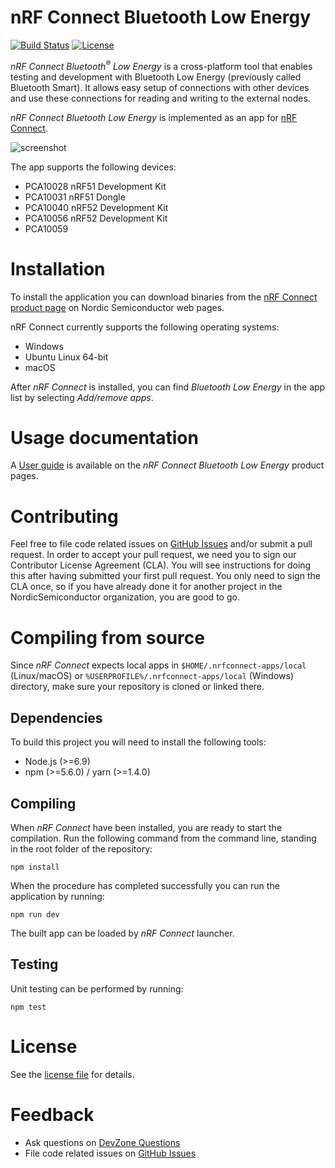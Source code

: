 # nRF Connect Bluetooth Low Energy

[![Build Status](https://travis-ci.org/NordicSemiconductor/pc-nrfconnect-ble.svg?branch=master)](https://travis-ci.org/NordicSemiconductor/pc-nrfconnect-ble) [![License](https://img.shields.io/badge/license-Modified%20BSD%20License-blue.svg)](LICENSE)

*nRF Connect Bluetooth<sup>&reg;</sup> Low Energy* is a cross-platform tool that enables testing and development with Bluetooth Low Energy (previously called Bluetooth Smart). It allows easy setup of connections with other devices and use these connections for reading and writing to the external nodes.

*nRF Connect Bluetooth Low Energy* is implemented as an app for [nRF Connect](https://github.com/NordicSemiconductor/pc-nrfconnect-core#creating-apps).

![screenshot](resources/ble-screenshot.png)

The app supports the following devices:
* PCA10028 nRF51 Development Kit
* PCA10031 nRF51 Dongle
* PCA10040 nRF52 Development Kit
* PCA10056 nRF52 Development Kit
* PCA10059

# Installation

To install the application you can download binaries from the [nRF Connect product page](https://www.nordicsemi.com/eng/Products/Bluetooth-low-energy/nRF-Connect-for-desktop) on Nordic Semiconductor web pages.

nRF Connect currently supports the following operating systems:

* Windows
* Ubuntu Linux 64-bit
* macOS

After *nRF Connect* is installed, you can find *Bluetooth Low Energy* in the app list by selecting *Add/remove apps*.

# Usage documentation

A [User guide](http://infocenter.nordicsemi.com/topic/com.nordic.infocenter.tools/dita/tools/nRF_Connect/nRF_Connect_intro.html?cp=4_2) is available on the *nRF Connect Bluetooth Low Energy* product pages.

# Contributing

Feel free to file code related issues on [GitHub Issues](https://github.com/NordicSemiconductor/pc-nrfconnect-ble/issues) and/or submit a pull request. In order to accept your pull request, we need you to sign our Contributor License Agreement (CLA). You will see instructions for doing this after having submitted your first pull request. You only need to sign the CLA once, so if you have already done it for another project in the NordicSemiconductor organization, you are good to go.

# Compiling from source

Since *nRF Connect* expects local apps in `$HOME/.nrfconnect-apps/local` (Linux/macOS) or `%USERPROFILE%/.nrfconnect-apps/local` (Windows) directory, make sure your repository is cloned or linked there.

## Dependencies

To build this project you will need to install the following tools:

* Node.js (>=6.9)
* npm (>=5.6.0) / yarn (>=1.4.0)

## Compiling

When *nRF Connect* have been installed, you are ready to start the compilation. Run the following command from the command line, standing in the root folder of the repository:

    npm install

When the procedure has completed successfully you can run the application by running:

    npm run dev

The built app can be loaded by *nRF Connect* launcher.

## Testing

Unit testing can be performed by running:

    npm test

# License

See the [license file](LICENSE) for details.

# Feedback

* Ask questions on [DevZone Questions](https://devzone.nordicsemi.com)
* File code related issues on [GitHub Issues](https://github.com/NordicSemiconductor/pc-nrfconnect-ble/issues)
